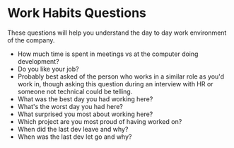# Work Habits Questions

These questions will help you understand the day to day work environment of the company.

*  How much time is spent in meetings vs at the computer doing development?
*  Do you like your job?
  *  Probably best asked of the person who works in a similar role as you'd work in, though asking this question during an interview with HR or someone not technical could be telling.
*  What was the best day you had working here? 
*  What's the worst day you had here?
*  What surprised you most about working here?
*  Which project are you most proud of having worked on?
*  When did the last dev leave and why?
*  When was the last dev let go and why?
